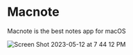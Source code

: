 # Macnote
Macnote is the best notes app for macOS

![Screen Shot 2023-05-12 at 7 44 12 PM](https://github.com/saikrishnatbijil/macnote/assets/98866798/f64e4fac-182a-4fc9-bf59-e0a7738cb2ab)
